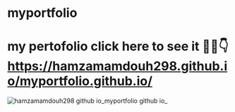 # myportfolio
# my pertofolio click here to see it 🎀💖👇https://hamzamamdouh298.github.io/myportfolio.github.io/
![hamzamamdouh298 github io_myportfolio github io_](https://github.com/user-attachments/assets/959136b5-3fcf-4c65-9ddf-7b092903b93c)
